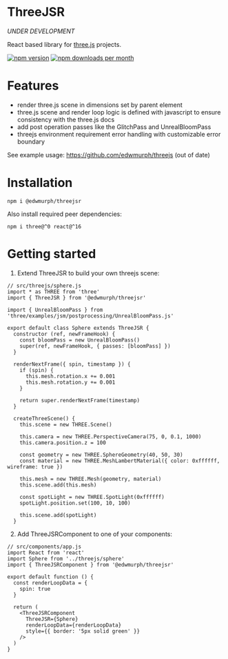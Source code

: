 # ThreeJSR

*UNDER DEVELOPMENT*

React based library for [three.js](https://threejs.org/) projects.

<a href="https://www.npmjs.com/package/threejs-r"><img src="https://img.shields.io/npm/v/@edwmurph/threejsr.svg?style=flat" alt="npm version"></a>
<a href="https://www.npmjs.com/package/threejs-r" target="_blank"><img src="https://img.shields.io/npm/dm/@edwmurph/threejsr.svg" alt="npm downloads per month"></a>

# Features

- render three.js scene in dimensions set by parent element
- three.js scene and render loop logic is defined with javascript to ensure consistency with the three.js docs
- add post operation passes like the GlitchPass and UnrealBloomPass
- threejs environment requirement error handling with customizable error boundary

See example usage: https://github.com/edwmurph/threejs (out of date)

# Installation

```
npm i @edwmurph/threejsr
```
Also install required peer dependencies:
```
npm i three@^0 react@^16
```

# Getting started

1. Extend ThreeJSR to build your own threejs scene:

```
// src/threejs/sphere.js
import * as THREE from 'three'
import { ThreeJSR } from '@edwmurph/threejsr'

import { UnrealBloomPass } from 'three/examples/jsm/postprocessing/UnrealBloomPass.js'

export default class Sphere extends ThreeJSR {
  constructor (ref, newFrameHook) {
    const bloomPass = new UnrealBloomPass()
    super(ref, newFrameHook, { passes: [bloomPass] })
  }

  renderNextFrame({ spin, timestamp }) {
    if (spin) {
      this.mesh.rotation.x += 0.001
      this.mesh.rotation.y += 0.001
    }

    return super.renderNextFrame(timestamp)
  }

  createThreeScene() {
    this.scene = new THREE.Scene()

    this.camera = new THREE.PerspectiveCamera(75, 0, 0.1, 1000)
    this.camera.position.z = 100

    const geometry = new THREE.SphereGeometry(40, 50, 30)
    const material = new THREE.MeshLambertMaterial({ color: 0xffffff, wireframe: true })

    this.mesh = new THREE.Mesh(geometry, material)
    this.scene.add(this.mesh)

    const spotLight = new THREE.SpotLight(0xffffff)
    spotLight.position.set(100, 10, 100)

    this.scene.add(spotLight)
  }
```

2. Add ThreeJSRComponent to one of your components:

```
// src/components/app.js
import React from 'react'
import Sphere from '../threejs/sphere'
import { ThreeJSRComponent } from '@edwmurph/threejsr'

export default function () {
  const renderLoopData = {
    spin: true
  }

  return (
    <ThreeJSRComponent
      ThreeJSR={Sphere}
      renderLoopData={renderLoopData}
      style={{ border: '5px solid green' }}
    />
  )
}
```
